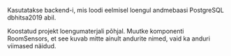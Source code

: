 Kasutatakse backend-i, mis loodi eelmisel loengul andmebaasi
PostgreSQL dbhitsa2019 abil.

Koostatud projekt loengumaterjali põhjal. Muutke komponenti RoomSensors, et see kuvab mitte ainult andurite nimed, vaid ka anduri viimased näidud.